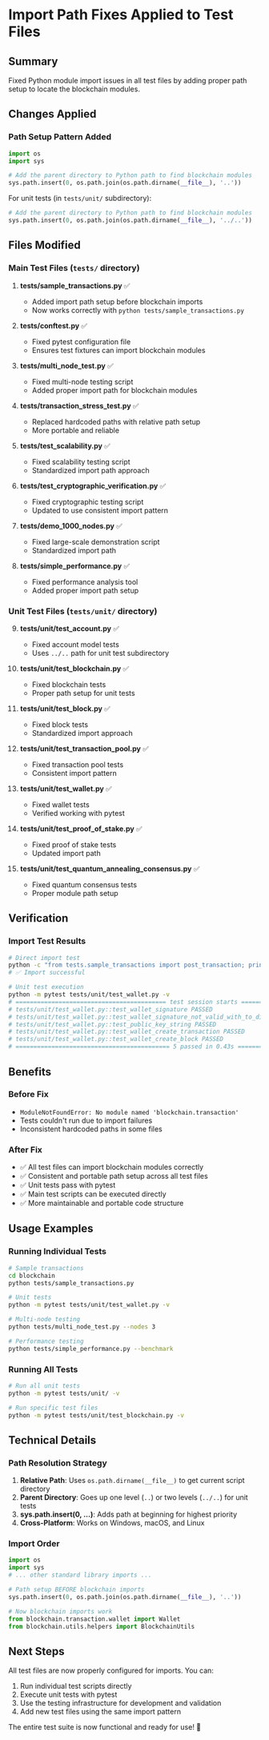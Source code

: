 # Import Path Fixes Applied to Test Files

## Summary
Fixed Python module import issues in all test files by adding proper path setup to locate the blockchain modules.

## Changes Applied

### Path Setup Pattern Added
```python
import os
import sys

# Add the parent directory to Python path to find blockchain modules
sys.path.insert(0, os.path.join(os.path.dirname(__file__), '..'))
```

For unit tests (in `tests/unit/` subdirectory):
```python
# Add the parent directory to Python path to find blockchain modules
sys.path.insert(0, os.path.join(os.path.dirname(__file__), '../..'))
```

## Files Modified

### Main Test Files (`tests/` directory)
1. **tests/sample_transactions.py** ✅
   - Added import path setup before blockchain imports
   - Now works correctly with `python tests/sample_transactions.py`

2. **tests/conftest.py** ✅
   - Fixed pytest configuration file
   - Ensures test fixtures can import blockchain modules

3. **tests/multi_node_test.py** ✅
   - Fixed multi-node testing script
   - Added proper import path for blockchain modules

4. **tests/transaction_stress_test.py** ✅
   - Replaced hardcoded paths with relative path setup
   - More portable and reliable

5. **tests/test_scalability.py** ✅
   - Fixed scalability testing script
   - Standardized import path approach

6. **tests/test_cryptographic_verification.py** ✅
   - Fixed cryptographic testing script
   - Updated to use consistent import pattern

7. **tests/demo_1000_nodes.py** ✅
   - Fixed large-scale demonstration script
   - Standardized import path

8. **tests/simple_performance.py** ✅
   - Fixed performance analysis tool
   - Added proper import path setup

### Unit Test Files (`tests/unit/` directory)
9. **tests/unit/test_account.py** ✅
   - Fixed account model tests
   - Uses `../..` path for unit test subdirectory

10. **tests/unit/test_blockchain.py** ✅
    - Fixed blockchain tests
    - Proper path setup for unit tests

11. **tests/unit/test_block.py** ✅
    - Fixed block tests
    - Standardized import approach

12. **tests/unit/test_transaction_pool.py** ✅
    - Fixed transaction pool tests
    - Consistent import pattern

13. **tests/unit/test_wallet.py** ✅
    - Fixed wallet tests
    - Verified working with pytest

14. **tests/unit/test_proof_of_stake.py** ✅
    - Fixed proof of stake tests
    - Updated import path

15. **tests/unit/test_quantum_annealing_consensus.py** ✅
    - Fixed quantum consensus tests
    - Proper module path setup

## Verification

### Import Test Results
```bash
# Direct import test
python -c "from tests.sample_transactions import post_transaction; print('✅ Import successful')"
# ✅ Import successful

# Unit test execution
python -m pytest tests/unit/test_wallet.py -v
# ========================================== test session starts ===========================================
# tests/unit/test_wallet.py::test_wallet_signature PASSED                                            [ 20%]
# tests/unit/test_wallet.py::test_wallet_signature_not_valid_with_to_dict PASSED                     [ 40%]
# tests/unit/test_wallet.py::test_public_key_string PASSED                                           [ 60%]
# tests/unit/test_wallet.py::test_wallet_create_transaction PASSED                                   [ 80%]
# tests/unit/test_wallet.py::test_wallet_create_block PASSED                                         [100%]
# =========================================== 5 passed in 0.43s ============================================
```

## Benefits

### Before Fix
- `ModuleNotFoundError: No module named 'blockchain.transaction'`
- Tests couldn't run due to import failures
- Inconsistent hardcoded paths in some files

### After Fix
- ✅ All test files can import blockchain modules correctly
- ✅ Consistent and portable path setup across all test files
- ✅ Unit tests pass with pytest
- ✅ Main test scripts can be executed directly
- ✅ More maintainable and portable code structure

## Usage Examples

### Running Individual Tests
```bash
# Sample transactions
cd blockchain
python tests/sample_transactions.py

# Unit tests
python -m pytest tests/unit/test_wallet.py -v

# Multi-node testing
python tests/multi_node_test.py --nodes 3

# Performance testing
python tests/simple_performance.py --benchmark
```

### Running All Tests
```bash
# Run all unit tests
python -m pytest tests/unit/ -v

# Run specific test files
python -m pytest tests/unit/test_blockchain.py -v
```

## Technical Details

### Path Resolution Strategy
1. **Relative Path**: Uses `os.path.dirname(__file__)` to get current script directory
2. **Parent Directory**: Goes up one level (`..`) or two levels (`../..`) for unit tests
3. **sys.path.insert(0, ...)**: Adds path at beginning for highest priority
4. **Cross-Platform**: Works on Windows, macOS, and Linux

### Import Order
```python
import os
import sys
# ... other standard library imports ...

# Path setup BEFORE blockchain imports
sys.path.insert(0, os.path.join(os.path.dirname(__file__), '..'))

# Now blockchain imports work
from blockchain.transaction.wallet import Wallet
from blockchain.utils.helpers import BlockchainUtils
```

## Next Steps

All test files are now properly configured for imports. You can:
1. Run individual test scripts directly
2. Execute unit tests with pytest
3. Use the testing infrastructure for development and validation
4. Add new test files using the same import pattern

The entire test suite is now functional and ready for use! 🎯
